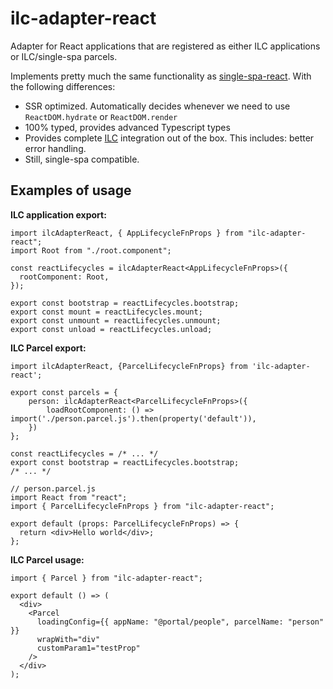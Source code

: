 # ilc-adapter-react

Adapter for React applications that are registered as either ILC applications or ILC/single-spa parcels.

Implements pretty much the same functionality as [single-spa-react](https://github.com/single-spa/single-spa-react).
With the following differences:

- SSR optimized. Automatically decides whenever we need to use `ReactDOM.hydrate` or `ReactDOM.render`
- 100% typed, provides advanced Typescript types
- Provides complete [ILC](https://github.com/namecheap/ilc) integration out of the box. This includes: better error handling.
- Still, single-spa compatible.

## Examples of usage

**ILC application export:**

```tsx
import ilcAdapterReact, { AppLifecycleFnProps } from "ilc-adapter-react";
import Root from "./root.component";

const reactLifecycles = ilcAdapterReact<AppLifecycleFnProps>({
  rootComponent: Root,
});

export const bootstrap = reactLifecycles.bootstrap;
export const mount = reactLifecycles.mount;
export const unmount = reactLifecycles.unmount;
export const unload = reactLifecycles.unload;
```

**ILC Parcel export:**

```tsx
import ilcAdapterReact, {ParcelLifecycleFnProps} from 'ilc-adapter-react';

export const parcels = {
    person: ilcAdapterReact<ParcelLifecycleFnProps>({
        loadRootComponent: () => import('./person.parcel.js').then(property('default')),
    })
};

const reactLifecycles = /* ... */
export const bootstrap = reactLifecycles.bootstrap;
/* ... */
```

```tsx
// person.parcel.js
import React from "react";
import { ParcelLifecycleFnProps } from "ilc-adapter-react";

export default (props: ParcelLifecycleFnProps) => {
  return <div>Hello world</div>;
};
```

**ILC Parcel usage:**

```tsx
import { Parcel } from "ilc-adapter-react";

export default () => (
  <div>
    <Parcel
      loadingConfig={{ appName: "@portal/people", parcelName: "person" }}
      wrapWith="div"
      customParam1="testProp"
    />
  </div>
);
```

